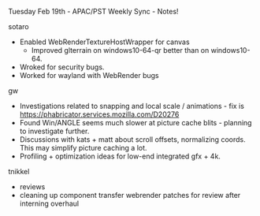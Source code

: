 Tuesday Feb 19th - APAC/PST Weekly Sync - Notes!

sotaro
  * Enabled WebRenderTextureHostWrapper for canvas
    * Improved glterrain on windows10-64-qr better than on windows10-64.
  * Wroked for security bugs.
  * Worked for wayland with WebRender bugs

gw
 * Investigations related to snapping and local scale / animations - fix is https://phabricator.services.mozilla.com/D20276
 * Found Win/ANGLE seems much slower at picture cache blits - planning to investigate further.
 * Discussions with kats + matt about scroll offsets, normalizing coords. This may simplify picture caching a lot.
 * Profiling + optimization ideas for low-end integrated gfx + 4k.

tnikkel
* reviews
* cleaning up component transfer webrender patches for review after interning overhaul

